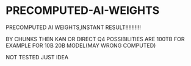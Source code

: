 # PRECOMPUTED-AI-WEIGHTS
PRECOMPUTED AI WEIGHTS,INSTANT RESULT!!!!!!!!!!

BY CHUNKS THEN KAN OR DIRECT 
Q4 POSSIBILITIES ARE 100TB FOR EXAMPLE FOR 10B 20B MODEL(MAY WRONG COMPUTED)

NOT TESTED JUST IDEA
